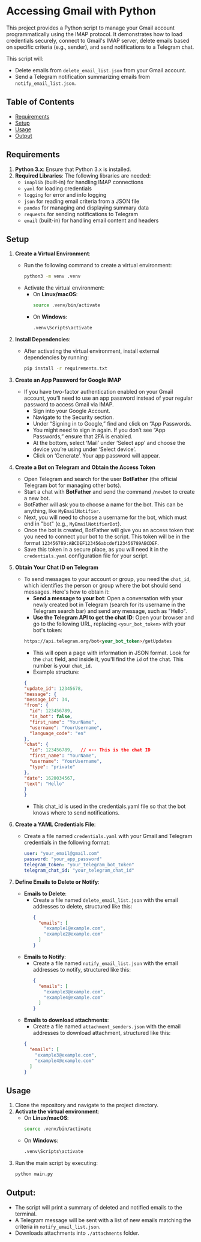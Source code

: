 # Accessing Gmail with Python

This project provides a Python script to manage your Gmail account programmatically using the IMAP protocol. It demonstrates how to load credentials securely, connect to Gmail's IMAP server, delete emails based on specific criteria (e.g., sender), and send notifications to a Telegram chat.

This script will:

- Delete emails from `delete_email_list.json` from your Gmail account.
- Send a Telegram notification summarizing emails from `notify_email_list.json`.

## Table of Contents
- [Requirements](#requirements)
- [Setup](#setup)
- [Usage](#usage)
- [Output](#output)

## Requirements

1. **Python 3.x**: Ensure that Python 3.x is installed.
2. **Required Libraries**: The following libraries are needed:
   - `imaplib` (built-in) for handling IMAP connections
   - `yaml` for loading credentials
   - `logging` for error and info logging
   - `json` for reading email criteria from a JSON file
   - `pandas` for managing and displaying summary data
   - `requests` for sending notifications to Telegram
   - `email` (built-in) for handling email content and headers

## Setup

1. **Create a Virtual Environment**:
   - Run the following command to create a virtual environment:
     ```bash
     python3 -m venv .venv
     ```
   - Activate the virtual environment:
     - On **Linux/macOS**:
       ```bash
       source .venv/bin/activate
       ```
     - On **Windows**:
       ```bash
       .venv\Scripts\activate
       ```
2. **Install Dependencies**:
   - After activating the virtual environment, install external dependencies by running:
     ```bash
     pip install -r requirements.txt
     ```
3. **Create an App Password for Google IMAP**
   - If you have two-factor authentication enabled on your Gmail account, you’ll need to use an app password instead of your regular password to access Gmail via IMAP.
     - Sign into your Google Account.
     - Navigate to the Security section.
     - Under “Signing in to Google,” find and click on “App Passwords.
     - You might need to sign in again. If you don’t see “App Passwords,” ensure that 2FA is enabled.
     - At the bottom, select ‘Mail’ under ‘Select app’ and choose the device you’re using under ‘Select device’.
     - Click on ‘Generate’. Your app password will appear.

4. **Create a Bot on Telegram and Obtain the Access Token**
   - Open Telegram and search for the user **BotFather** (the official Telegram bot for managing other bots).
   - Start a chat with **BotFather** and send the command `/newbot` to create a new bot.
   - BotFather will ask you to choose a name for the bot. This can be anything, like `MyEmailNotifier`.
   - Next, you will need to choose a username for the bot, which must end in "bot" (e.g., `MyEmailNotifierBot`).
   - Once the bot is created, BotFather will give you an access token that you need to connect your bot to the script. This token will be in the format `123456789:ABCDEF123456abcdef123456789ABCDEF`.
   - Save this token in a secure place, as you will need it in the `credentials.yaml` configuration file for your script.

5. **Obtain Your Chat ID on Telegram**
   - To send messages to your account or group, you need the `chat_id`, which identifies the person or group where the bot should send messages. Here's how to obtain it:
      - **Send a message to your bot**: Open a conversation with your newly created bot in Telegram (search for its username in the Telegram search bar) and send any message, such as "Hello".
      - **Use the Telegram API to get the chat ID**: Open your browser and go to the following URL, replacing `<your_bot_token>` with your bot's token:
      ```html
      https://api.telegram.org/bot<your_bot_token>/getUpdates
      ```
      - This will open a page with information in JSON format. Look for the `chat` field, and inside it, you'll find the `id` of the chat. This number is your `chat_id`.
      - Example structure:
      ```json
      {
      "update_id": 12345678,
      "message": {
      "message_id": 34,
      "from": {
        "id": 123456789,
        "is_bot": false,
        "first_name": "YourName",
        "username": "YourUsername",
        "language_code": "en"
      },
      "chat": {
        "id": 123456789,   // <-- This is the chat ID
        "first_name": "YourName",
        "username": "YourUsername",
        "type": "private"
      },
      "date": 1620034567,
      "text": "Hello"
      }
      }
      ```
      - This chat_id is used in the credentials.yaml file so that the bot knows where to send notifications.

6. **Create a YAML Credentials File**:
   - Create a file named `credentials.yaml` with your Gmail and Telegram credentials in the following format:
     ```yaml
     user: "your_email@gmail.com"
     password: "your_app_password"
     telegram_token: "your_telegram_bot_token"
     telegram_chat_id: "your_telegram_chat_id"
     ```
7. **Define Emails to Delete or Notify**:
   - **Emails to Delete**:
     - Create a file named `delete_email_list.json` with the email addresses to delete, structured like this:
       ```json
       {
         "emails": [
           "example1@example.com",
           "example2@example.com"
         ]
       }
       ```
   - **Emails to Notify**:
     - Create a file named `notify_email_list.json` with the email addresses to notify, structured like this:
       ```json
       {
         "emails": [
           "example3@example.com",
           "example4@example.com"
         ]
       }
       ```
    - **Emails to download attachments**:
      - Create a file named `attachment_senders.json` with the email addresses to download attachment, structured like this:
       ```json
       {
         "emails": [
           "example3@example.com",
           "example4@example.com"
         ]
       }
       ```

## Usage

1. Clone the repository and navigate to the project directory.
2. **Activate the virtual environment**:
   - On **Linux/macOS**:
     ```bash
     source .venv/bin/activate
     ```
   - On **Windows**:
     ```bash
     .venv\Scripts\activate
     ```
3. Run the main script by executing:
   ```bash
   python main.py
   ```

## Output:
- The script will print a summary of deleted and notified emails to the terminal.
- A Telegram message will be sent with a list of new emails matching the criteria in `notify_email_list.json`.
- Downloads attachments into `./attachments` folder.


